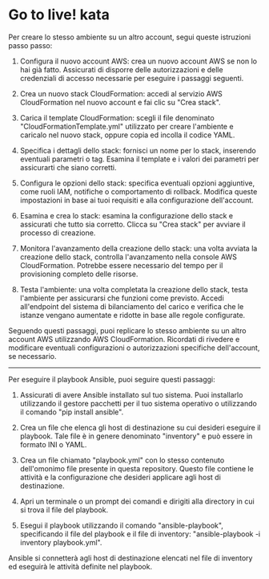 Go to live! kata
==================================

Per creare lo stesso ambiente su un altro account, segui queste istruzioni passo passo:

1. Configura il nuovo account AWS: crea un nuovo account AWS se non lo hai già fatto. Assicurati di disporre delle autorizzazioni e delle credenziali di accesso necessarie per eseguire i passaggi seguenti.

2. Crea un nuovo stack CloudFormation: accedi al servizio AWS CloudFormation nel nuovo account e fai clic su "Crea stack".

3. Carica il template CloudFormation: scegli il file denominato "CloudFormationTemplate.yml" utilizzato per creare l'ambiente e caricalo nel nuovo stack, oppure copia ed incolla il codice YAML.

4. Specifica i dettagli dello stack: fornisci un nome per lo stack, inserendo eventuali parametri o tag. Esamina il template e i valori dei parametri per assicurarti che siano corretti.

5. Configura le opzioni dello stack: specifica eventuali opzioni aggiuntive, come ruoli IAM, notifiche o comportamento di rollback. Modifica queste impostazioni in base ai tuoi requisiti e alla configurazione dell'account.

6. Esamina e crea lo stack: esamina la configurazione dello stack e assicurati che tutto sia corretto. Clicca su "Crea stack" per avviare il processo di creazione.

7. Monitora l'avanzamento della creazione dello stack: una volta avviata la creazione dello stack, controlla l'avanzamento nella console AWS CloudFormation. Potrebbe essere necessario del tempo per il provisioning completo delle risorse.

8. Testa l'ambiente: una volta completata la creazione dello stack, testa l'ambiente per assicurarsi che funzioni come previsto. Accedi all'endpoint del sistema di bilanciamento del carico e verifica che le istanze vengano aumentate e ridotte in base alle regole configurate.

Seguendo questi passaggi, puoi replicare lo stesso ambiente su un altro account AWS utilizzando AWS CloudFormation. Ricordati di rivedere e modificare eventuali configurazioni o autorizzazioni specifiche dell'account, se necessario.
__________________________________________________________________________________________________________________________________________________________________________________________________________________

Per eseguire il playbook Ansible, puoi seguire questi passaggi:

1. Assicurati di avere Ansible installato sul tuo sistema. Puoi installarlo utilizzando il gestore pacchetti per il tuo sistema operativo o utilizzando il comando "pip install ansible".
    

2. Crea un file che elenca gli host di destinazione su cui desideri eseguire il playbook. Tale file è in genere denominato "inventory" e può essere in formato INI o YAML.
 

3. Crea un file chiamato "playbook.yml" con lo stesso contenuto dell'omonimo file presente in questa repository. Questo file contiene le attività e la configurazione che desideri applicare agli host di destinazione. 

4. Apri un terminale o un prompt dei comandi e dirigiti alla directory in cui si trova il file del playbook.

5. Esegui il playbook utilizzando il comando "ansible-playbook", specificando il file del playbook e il file di inventory: "ansible-playbook -i inventory playbook.yml".


Ansible si connetterà agli host di destinazione elencati nel file di inventory ed eseguirà le attività definite nel playbook.

